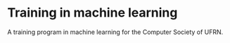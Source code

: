 # Training in machine learning
A training program in machine learning for the Computer Society of UFRN.
